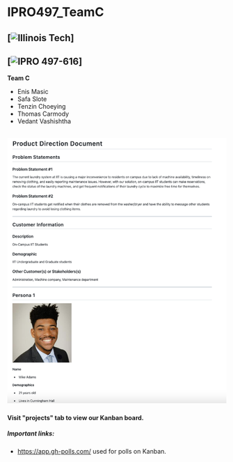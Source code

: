 # IPRO497_TeamC
## [![Illinois Tech](https://www.iit.edu)]
## [![IPRO 497-616](https://ipro.iit.edu/)]


**Team C**
- Enis Masic
- Safa Slote
- Tenzin Choeying
- Thomas Carmody
- Vedant Vashishtha


[![Product Direction Document](images/PDD.png)](documents/ProductDirectionDocument.md "Product Direction Document")
--------------------------

#### Visit "projects" tab to view our Kanban board.
##### Important links: 
- https://app.gh-polls.com/ used for polls on Kanban. 
